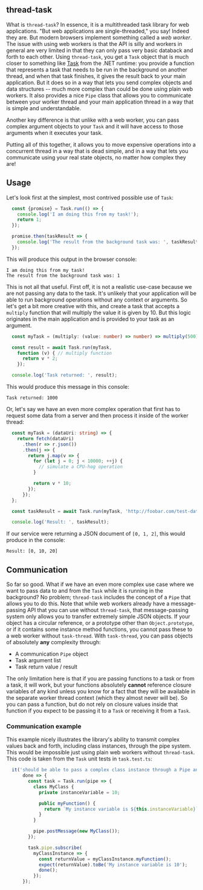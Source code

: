 ## thread-task

What is `thread-task`? In essence, it is a multithreaded task library for web
applications. "But web applications are single-threaded," you say! Indeed they
are. But modern browsers implement something called a _web worker_. The issue
with using web workers is that the API is silly and workers in general are
very limited in that they can only pass very basic databack and forth to each other.
Using `thread-task`, you get a `Task` object that is much closer to something
like [Task](https://msdn.microsoft.com/en-us/library/system.threading.tasks.task(v=vs.110).aspx)
from the .NET runtime: you provide a function that represents a task that needs
to be run in the background on another thread, and when that task finishes,
it gives the result back to your main application. But it does so in a way that
lets you send complex objects and data structures -- much more complex than
could be done using plain web workers. It also provides a nice `Pipe` class
that allows you to communicate between your worker thread and your main
application thread in a way that is simple and understandable.

Another key difference is that unlike with a web worker, you can pass complex
argument objects to your `Task` and it will have access to those arguments when
it executes your task.

Putting all of this together, it allows you to move expensive operations into
a concurrent thread in a way that is dead simple, and in a way that lets you
communicate using your real state objects, no matter how complex they are!

## Usage

Let's look first at the simplest, most contrived possible use of `Task`:

```typescript
  const {promise} = Task.run(() => {
    console.log('I am doing this from my task!');
    return 1;
  });

  promise.then(taskResult => {
    console.log('The result from the background task was: ', taskResult);
  });
```

This will produce this output in the browser console:

```
I am doing this from my task!
The result from the background task was: 1
```

This is not all that useful. First off, it is not a realistic use-case because
we are not passing any data to the task. It's unlikely that your application
will be able to run background operations without any context or arguments.
So let's get a bit more creative with this, and create a task that accepts
a `multiply` function that will multiply the value it is given by 10. But this
logic originates in the main application and is provided to your task as an
argument.


```typescript
  const myTask = (multiply: (value: number) => number) => multiply(500);

  const result = await Task.run(myTask,
    function (v) { // multiply function
      return v * 2;
    });

  console.log('Task returned: ', result);
```

This would produce this message in this console:

```
Task returned: 1000
```

Or, let's say we have an even more complex operation that first has to request
some data from a server and then process it inside of the worker thread:

```typescript
  const myTask = (dataUri: string) => {
    return fetch(dataUri)
      .then(r => r.json())
      .then(j => {
        return j.map(v => {
          for (let j = 0; j < 10000; ++j) {
            // simulate a CPU-hog operation
          }

          return v * 10;
        });
      });
  };

  const taskResult = await Task.run(myTask, 'http://foobar.com/test-data');

  console.log('Result: ', taskResult);
```

If our service were returning a JSON document of `[0, 1, 2]`, this would
produce in the console:

```
Result: [0, 10, 20]
```

## Communication

So far so good. What if we have an even more complex use case where we want to
pass data to and from the `Task` while it is running in the background? No
problem; `thread-task` includes the concept of a `Pipe` that allows you to do
this. Note that while web workers already have a message-passing API that you
can use without `thread-task`, that message-passing system only allows you to
transfer extremely simple JSON objects. If your object has a circular reference,
or a prototype other than `Object.prototype`, or if it contains some instance
method functions, you cannot pass these to a web worker without `task-thread`.
With `task-thread`, you can pass objects of absolutely **any** complexity through:

* A communication `Pipe` object
* Task argument list
* Task return value / result

The only limitation here is that if you are passing functions to a task or from
a task, it will work, but your functions absolutely **cannot** reference closure
variables of any kind unless you know for a fact that they will be available in
the separate worker thread context (which they almost never will be). So you can
pass a function, but do not rely on closure values inside that function if you
expect to be passing it to a `Task` or receiving it from a `Task`.

### Communication example

This example nicely illustrates the library's ability to transmit complex values
back and forth, including class instances, through the pipe system. This would
be impossible just using plain web workers without `thread-task`. This code is
taken from the `Task` unit tests in `task.test.ts`:

```typescript
  it('should be able to pass a complex class instance through a Pipe and call one of its methods',
      done => {
        const task = Task.run(pipe => {
          class MyClass {
            private instanceVariable = 10;

            public myFunction() {
              return `My instance variable is ${this.instanceVariable}`;
            }
          }

          pipe.postMessage(new MyClass());
        });

        task.pipe.subscribe(
          myClassInstance => {
            const returnValue = myClassInstance.myFunction();
            expect(returnValue).toBe('My instance variable is 10');
            done();
          });
      });
```
